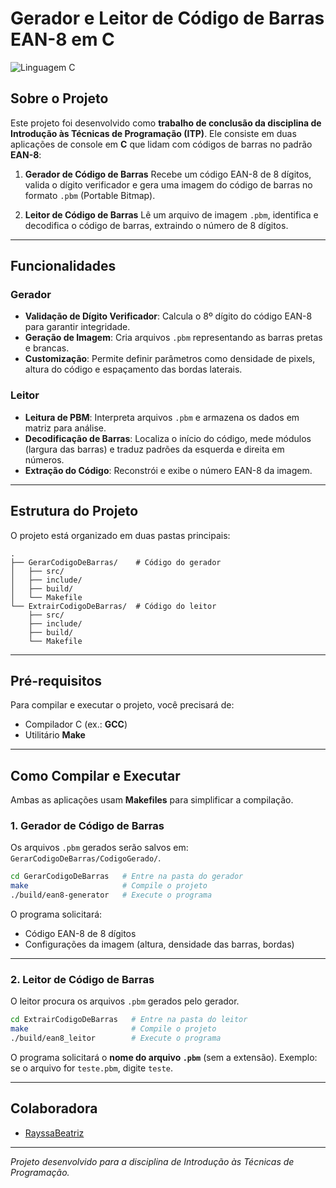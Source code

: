 # Gerador e Leitor de Código de Barras EAN-8 em C

![Linguagem C](https://img.shields.io/badge/linguagem-C-blue.svg)

## Sobre o Projeto

Este projeto foi desenvolvido como **trabalho de conclusão da disciplina de Introdução às Técnicas de Programação (ITP)**. Ele consiste em duas aplicações de console em **C** que lidam com códigos de barras no padrão **EAN-8**:

1. **Gerador de Código de Barras**
   Recebe um código EAN-8 de 8 dígitos, valida o dígito verificador e gera uma imagem do código de barras no formato `.pbm` (Portable Bitmap).

2. **Leitor de Código de Barras**
   Lê um arquivo de imagem `.pbm`, identifica e decodifica o código de barras, extraindo o número de 8 dígitos.

---

## Funcionalidades

### Gerador

* **Validação de Dígito Verificador**: Calcula o 8º dígito do código EAN-8 para garantir integridade.
* **Geração de Imagem**: Cria arquivos `.pbm` representando as barras pretas e brancas.
* **Customização**: Permite definir parâmetros como densidade de pixels, altura do código e espaçamento das bordas laterais.

### Leitor

* **Leitura de PBM**: Interpreta arquivos `.pbm` e armazena os dados em matriz para análise.
* **Decodificação de Barras**: Localiza o início do código, mede módulos (largura das barras) e traduz padrões da esquerda e direita em números.
* **Extração do Código**: Reconstrói e exibe o número EAN-8 da imagem.

---

## Estrutura do Projeto

O projeto está organizado em duas pastas principais:

```
.
├── GerarCodigoDeBarras/    # Código do gerador
│   ├── src/
│   ├── include/
│   ├── build/
│   └── Makefile
└── ExtrairCodigoDeBarras/  # Código do leitor
    ├── src/
    ├── include/
    ├── build/
    └── Makefile
```

---

## Pré-requisitos

Para compilar e executar o projeto, você precisará de:

* Compilador C (ex.: **GCC**)
* Utilitário **Make**

---

## Como Compilar e Executar

Ambas as aplicações usam **Makefiles** para simplificar a compilação.

### 1. Gerador de Código de Barras

Os arquivos `.pbm` gerados serão salvos em: `GerarCodigoDeBarras/CodigoGerado/`.

```bash
cd GerarCodigoDeBarras   # Entre na pasta do gerador
make                     # Compile o projeto
./build/ean8-generator   # Execute o programa
```

O programa solicitará:

* Código EAN-8 de 8 dígitos
* Configurações da imagem (altura, densidade das barras, bordas)

---

### 2. Leitor de Código de Barras

O leitor procura os arquivos `.pbm` gerados pelo gerador.

```bash
cd ExtrairCodigoDeBarras   # Entre na pasta do leitor
make                       # Compile o projeto
./build/ean8_leitor        # Execute o programa
```

O programa solicitará o **nome do arquivo `.pbm`** (sem a extensão).
Exemplo: se o arquivo for `teste.pbm`, digite `teste`.

---

## Colaboradora

- [RayssaBeatriz](https://github.com/RayssaBeatriz)

---

*Projeto desenvolvido para a disciplina de Introdução às Técnicas de Programação.*
